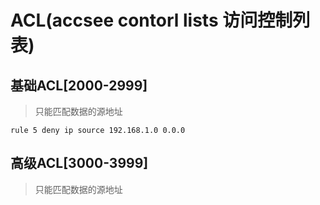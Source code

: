 # ACL(accsee contorl lists 访问控制列表)

## 基础ACL[2000-2999]

>只能匹配数据的源地址

```
rule 5 deny ip source 192.168.1.0 0.0.0
```
## 高级ACL[3000-3999]

>只能匹配数据的源地址 

```

```
